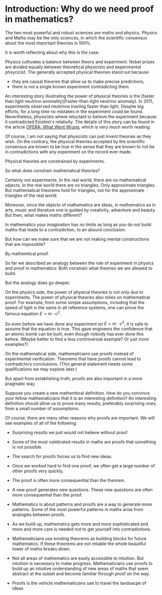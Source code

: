 # Introduction: Why do we need proof in mathematics?

The two most powerful and robust sciences are maths and physics. Physics and Maths may be the only sciences, in which the scientific consensus about the most important theories is 100%.

It is worth reflecting about why this is the case.

Physics cultivates a balance between theory and experiment. Nobel prizes are divided equally between theoretical physicists and experimental phsycicist. The generally accepted physical theories stand out because 

- they are causal theories that allow us to make precise predictions,
- there is not a single known experiment contradicting them.

An interesting story illustrating the power of physical theories is the [faster than light neutrino anomality](Faster-than-light neutrino anomaly). In 2011, experiments observed neutrinos  travling faster than light. Despite big efforts, for a long time no mistakes in the experiment could be found. Nevertheless, physicists where reluctant to believe the experiment because it contradicted Einstein's relativity. The details of this story can be found in the article [OPERA: What Went Wrong](https://profmattstrassler.com/articles-and-posts/particle-physics-basics/neutrinos/neutrinos-faster-than-light/opera-what-went-wrong/), which is very much worth reading.

Of course, I am not saying that physicists can just invent theories as they wish. On the contrary, the physical theories accepted by the scientific consensus are known to be true in the sense that they are known to not be in contradictions with any experiment on the record ever made. 

Physical theories are constrained by experiments. 

So what does constrain mathematical theories?

Certainly not experiments. In the real world, there are no mathematical objects. In the real world there are no triangles. Only approximate triangles. But mathematical theorems hold for triangles, not for the approximate triangles of the real world.

Moreover, since the objects of mathematics are ideas, in mathematics as in arts, music and literature one is guided by creativity, adventure and beauty. But then, what makes maths different?

In mathematics your imagination has no limits as long as you do not build maths that leads to a contradiction, to an absurd conclusion. 

But how can we make sure that we are not making mental constructions that are impossible? 

By mathemtical proof.

So far we described an analogy between the role of experiment in physics and proof in mathematics: Both constrain what theories we are allowed to build.

But the analogy does go deeper.

On the physics side, the power of physical theories is not only due to experiments. The power of physical theories also relies on mathematical proof. For example, from some simple assumptions, including that  the speed of light is the same in all reference systems, one can prove the famous equation $E=m\cdot c^2$.

So even before we have done any experiment on $E=m\cdot c^2$, it is safe to assume that the equation is true. This gave engineers the confidence that an atomic bomb can be built, even though nobody has ever done this before. (Maybe better to find a less controversial example? Or just more examples?)

On the mathematical side, mathematicians use proofs instead of experimental verification. Theorems that have proofs cannot lead to contradictory conclusions. (This general statement needs some qualifications we may explore later.)

But apart from establishing truth, proofs are also important in a more pragmatic way.

Suppose you create a new mathemtical definition. How do you convince your fellow mathematicians that it is an interesting definition? An interesting definition should allow us to prove many results, preferably surprising ones, from a small number of assumptions.

Of course, there are many other reasons why proofs are important. We will see examples of all of the following.

- Surprising results we just would not believe without proof.

- Some of the most celebrated results in maths are proofs that something is not possible.

- The search for proofs forces us to find new ideas.

- Once we worked hard to find one proof, we often get a large number of other proofs very quickly.

- The proof is often more consequential than the theorem.

- A new proof generates new questions. These new questions are often more consequential than the proof.

- Mathematics is about patterns and proofs are a way to generate more patterns. Some of the most powerful patterns in maths arise from analogies between proofs.

- As we build up, mathematics gets more and more sophisticated and more and more care is needed not to get yourself into contradictions.

- Mathematicians use existing theorems as building blocks for future mathematics. If these theorems are not reliable the whole beautiful tower of maths breaks down.

- Not all areas of mathematics are easily accessible to intuition. But intuition is necessary to make progress. Mathematicians use proofs to build up an intuitive understanding of new areas of maths that seem abstract at the outset and become familiar through proof on the way. 

- Proofs is the vehicle mathematicians use to travel the landsacpe of ideas.
